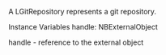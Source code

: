 A LGitRepository represents a git repository.Instance Variables	handle:		NBExternalObjecthandle	- reference to the external object
